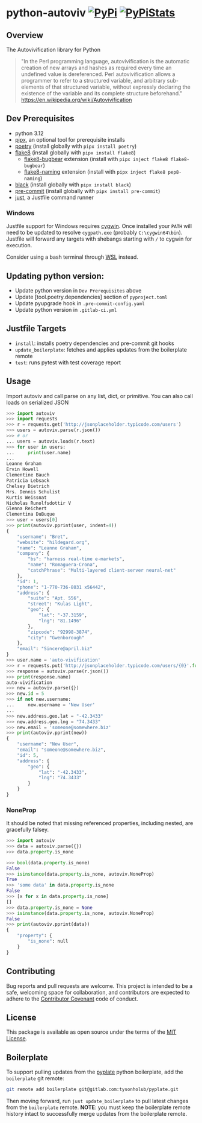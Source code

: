 # python-autoviv [![PyPi](https://img.shields.io/badge/python-3.10%20%7C%203.11%20%7C%203.12%20%7C%203.13-%2344CC11)](https://pypi.org/project/python-autoviv/) [![PyPiStats](https://img.shields.io/pypi/dm/python-autoviv.svg)](https://pypistats.org/packages/python-autoviv)

## Overview

The Autovivification library for Python

> "In the Perl programming language, autovivification is the automatic creation of new arrays and hashes as required every time an undefined value is dereferenced. Perl autovivification allows a programmer to refer to a structured variable, and arbitrary sub-elements of that structured variable, without expressly declaring the existence of the variable and its complete structure beforehand." https://en.wikipedia.org/wiki/Autovivification

## Dev Prerequisites

-   python 3.12
-   [pipx](https://pypa.github.io/pipx/), an optional tool for prerequisite installs
-   [poetry](https://github.com/python-poetry/poetry) (install globally with `pipx install poetry`)
-   [flake8](https://github.com/PyCQA/flake8) (install globally with `pipx install flake8`)
    -   [flake8-bugbear](https://github.com/PyCQA/flake8-bugbear) extension (install with `pipx inject flake8 flake8-bugbear`)
    -   [flake8-naming](https://github.com/PyCQA/pep8-naming) extension (install with `pipx inject flake8 pep8-naming`)
-   [black](https://github.com/psf/black) (install globally with `pipx install black`)
-   [pre-commit](https://github.com/pre-commit/pre-commit) (install globally with `pipx install pre-commit`)
-   [just](https://github.com/casey/just), a Justfile command runner

### Windows

Justfile support for Windows requires [cygwin](https://www.cygwin.com/). Once installed your `PATH` will need to be updated to resolve `cygpath.exe` (probably `C:\cygwin64\bin`). Justfile will forward any targets with shebangs starting with `/` to cygwin for execution.

Consider using a bash terminal through [WSL](https://ubuntu.com/desktop/wsl) instead.

## Updating python version:

-   Update python version in `Dev Prerequisites` above
-   Update \[tool.poetry.dependencies\] section of `pyproject.toml`
-   Update pyupgrade hook in `.pre-commit-config.yaml`
-   Update python version in `.gitlab-ci.yml`

## Justfile Targets

-   `install`: installs poetry dependencies and pre-commit git hooks
-   `update_boilerplate`: fetches and applies updates from the boilerplate remote
-   `test`: runs pytest with test coverage report

## Usage

Import autoviv and call parse on any list, dict, or primitive. You can also call loads on serialized JSON

```python
>>> import autoviv
>>> import requests
>>> r = requests.get('http://jsonplaceholder.typicode.com/users')
>>> users = autoviv.parse(r.json())
>>> # or
... users = autoviv.loads(r.text)
>>> for user in users:
...     print(user.name)
...
Leanne Graham
Ervin Howell
Clementine Bauch
Patricia Lebsack
Chelsey Dietrich
Mrs. Dennis Schulist
Kurtis Weissnat
Nicholas Runolfsdottir V
Glenna Reichert
Clementina DuBuque
>>> user = users[0]
>>> print(autoviv.pprint(user, indent=4))
{
    "username": "Bret",
    "website": "hildegard.org",
    "name": "Leanne Graham",
    "company": {
        "bs": "harness real-time e-markets",
        "name": "Romaguera-Crona",
        "catchPhrase": "Multi-layered client-server neural-net"
    },
    "id": 1,
    "phone": "1-770-736-8031 x56442",
    "address": {
        "suite": "Apt. 556",
        "street": "Kulas Light",
        "geo": {
            "lat": "-37.3159",
            "lng": "81.1496"
        },
        "zipcode": "92998-3874",
        "city": "Gwenborough"
    },
    "email": "Sincere@april.biz"
}
>>> user.name = 'auto-vivification'
>>> r = requests.put('http://jsonplaceholder.typicode.com/users/{0}'.format(user.id), json=user)
>>> response = autoviv.parse(r.json())
>>> print(response.name)
auto-vivification
>>> new = autoviv.parse({})
>>> new.id = 5
>>> if not new.username:
...     new.username = 'New User'
...
>>> new.address.geo.lat = "-42.3433"
>>> new.address.geo.lng = "74.3433"
>>> new.email = 'someone@somewhere.biz'
>>> print(autoviv.pprint(new))
{
    "username": "New User",
    "email": "someone@somewhere.biz",
    "id": 5,
    "address": {
        "geo": {
            "lat": "-42.3433",
            "lng": "74.3433"
        }
    }
}
```

### NoneProp

It should be noted that missing referenced properties, including nested, are gracefully falsey.

```python
>>> import autoviv
>>> data = autoviv.parse({})
>>> data.property.is_none

>>> bool(data.property.is_none)
False
>>> isinstance(data.property.is_none, autoviv.NoneProp)
True
>>> 'some data' in data.property.is_none
False
>>> [x for x in data.property.is_none]
[]
>>> data.property.is_none = None
>>> isinstance(data.property.is_none, autoviv.NoneProp)
False
>>> print(autoviv.pprint(data))
{
    "property": {
        "is_none": null
    }
}
```

## Contributing

Bug reports and pull requests are welcome. This project is intended to be a safe, welcoming space for collaboration, and contributors are expected to adhere to the
[Contributor Covenant](http://contributor-covenant.org) code of conduct.

## License

This package is available as open source under the terms of the [MIT License](http://opensource.org/licenses/MIT).

## Boilerplate

To support pulling updates from the [pyplate](git@gitlab.com:tysonholub/pyplate.git) python boilerplate, add the `boilerplate` git remote:

```bash
git remote add boilerplate git@gitlab.com:tysonholub/pyplate.git
```

Then moving forward, run `just update_boilerplate` to pull latest changes from the `boilerplate` remote. **NOTE**: you must keep the boilerplate remote history intact to successfully merge updates from the boilerplate remote.
